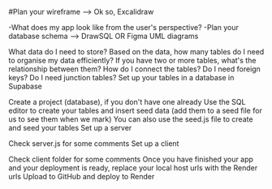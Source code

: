 #Plan your wireframe --> Ok so, Excalidraw

-What does my app look like from the user's perspective?
-Plan your database schema --> DrawSQL OR Figma UML diagrams

What data do I need to store?
Based on the data, how many tables do I need to organise my data efficiently?
If you have two or more tables, what's the relationship between them?
How do I connect the tables? Do I need foreign keys? Do I need junction tables?
Set up your tables in a database in Supabase

Create a project (database), if you don't have one already
Use the SQL editor to create your tables and insert seed data (add them to a seed file for us to see them when we mark)
You can also use the seed.js file to create and seed your tables
Set up a server

Check server.js for some comments
Set up a client

Check client folder for some comments
Once you have finished your app and your deployment is ready, replace your local host urls with the Render urls
Upload to GitHub and deploy to Render
